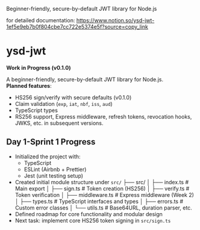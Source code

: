 Beginner-friendly, secure-by-default JWT library for Node.js

for detailed documentation: https://www.notion.so/ysd-jwt-1ef5e9eb7b0f804cbe7cc722e5374e5f?source=copy_link

# ysd-jwt
**Work in Progress (v0.1.0)**

A beginner-friendly, secure-by-default JWT library for Node.js.  
**Planned features**:
- HS256 sign/verify with secure defaults (v0.1.0)
- Claim validation (`exp`, `iat`, `nbf`, `iss`, `aud`)
- TypeScript types
- RS256 support, Express middleware, refresh tokens, revocation hooks, JWKS, etc. in subsequent versions.

## Day 1-Sprint 1 Progress
- Initialized the project with:
  - TypeScript
  - ESLint (Airbnb + Prettier)
  - Jest (unit testing setup)
- Created initial module structure under `src/`
├── src/
│   ├── index.ts          # Main export
│   ├── sign.ts           # Token creation (HS256)
│   ├── verify.ts         # Token verification
│   ├── middleware.ts     # Express middleware (Week 2)
│   ├── types.ts          # TypeScript interfaces and types
│   ├── errors.ts         # Custom error classes
│   └── utils.ts          # Base64URL, duration parser, etc.
- Defined roadmap for core functionality and modular design
- Next task: implement core HS256 token signing in `src/sign.ts`
